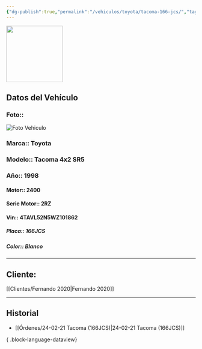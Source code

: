 ```yaml
---
{"dg-publish":true,"permalink":"/vehiculos/toyota/tacoma-166-jcs/","tags":["Toyota"]}
---
```


<img src="https://lh3.googleusercontent.com/d/137fl3TIZ0-PU8b-Pt0bsjclwHub_u78G" width="150">

## Datos del Vehículo 
### Foto:: 
<img src="https://lh3.googleusercontent.com/d/15Bfvt7DwTzucj7v6gX3gkKcHK1d6CQli" Alt="Foto Vehiculo">

### Marca:: Toyota
### Modelo:: Tacoma 4x2 SR5
### Año:: 1998
#### Motor:: 2400
#### Serie Motor:: 2RZ
#### Vin:: 4TAVL52N5WZ101862
##### Placa:: 166JCS
##### Color:: Blanco
---

## Cliente:

[[Clientes/Fernando 2020\|Fernando 2020]]

---

## Historial

- [[Órdenes/24-02-21 Tacoma (166JCS)\|24-02-21 Tacoma (166JCS)]]

{ .block-language-dataview} 
